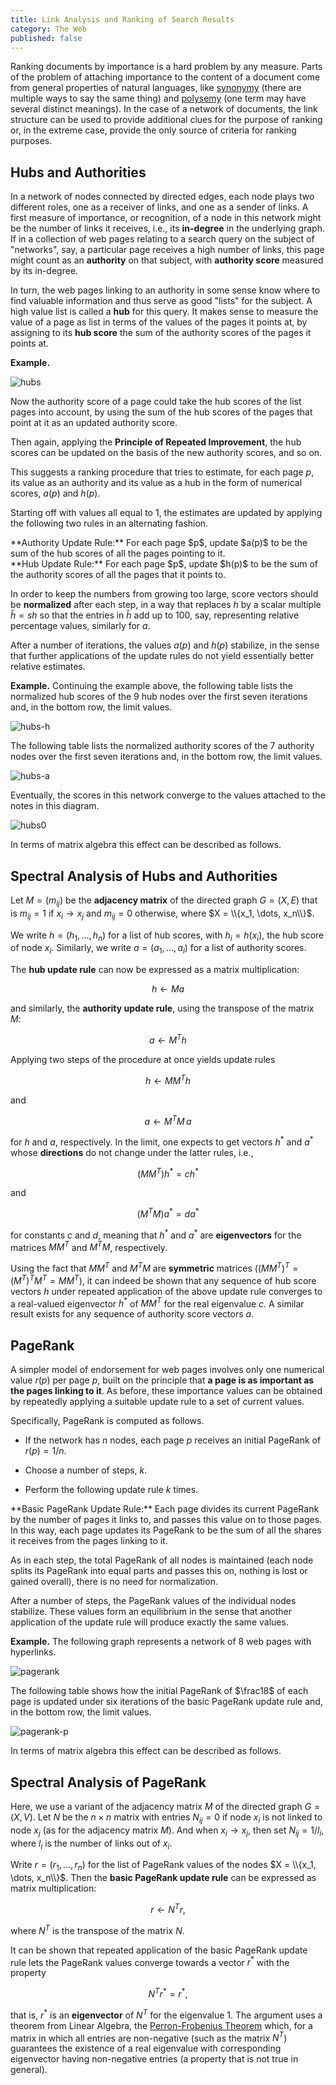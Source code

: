 ```yaml
---
title: Link Analysis and Ranking of Search Results
category: The Web
published: false
---
```


Ranking documents by importance is a hard problem by any measure.
Parts of the problem of attaching importance to the content of a
document come from general properties of natural languages, like
[synonymy] (there are multiple ways to say the same thing) and
[polysemy] (one term may have several distinct meanings).  In the case
of a network of documents, the link structure can be used to provide
additional clues for the purpose of ranking or, in the extreme case,
provide the only source of criteria for ranking purposes.

##  Hubs and Authorities

In a network of nodes connected by directed edges, each node
plays two different roles, one as a receiver of links, and one as
a sender of links.  A first measure of importance, or recognition, of
a node in this network might be the number of
links it receives, i.e., its **in-degree** in the underlying graph.
If in a collection of web pages relating to a search query on the
subject of "networks", say, a particular page receives a high number
of links, this page might count as an **authority** on that subject,
with **authority score** measured by its in-degree.

In turn, the web pages linking to an authority in some sense know
where to find valuable information and thus serve as good "lists" for
the subject.
A high value list is called a **hub** for this query.
It makes sense to measure the value of a page as list in
terms of the values of the pages it points at, by assigning to its
**hub score** the sum of the authority scores of the pages it points
at.

**Example.**

![hubs]

Now
the authority score of a page  could take the hub scores
of the list pages into account, by using the sum of the hub scores
of the pages that point at it as an updated authority score.

Then again, applying the **Principle of Repeated Improvement**,
the hub scores can be updated on the basis of the new authority scores,
and so on.

This suggests a ranking procedure that tries to estimate, for each page $p$,
its value as an authority and its value as a hub in the form
of numerical scores, $a(p)$ and $h(p)$.

Starting off with values all equal to $1$, the estimates are updated
by applying the following two rules in an alternating fashion.

<div class="note" markdown="1">
**Authority Update Rule:**
For each page $p$, update $a(p)$
to be the sum of the hub scores of all the pages pointing to it.
</div>


<div class="note" markdown="1">
**Hub Update Rule:**
For each page $p$,
update $h(p)$
to be the sum of the authority
scores of all the pages
that it points to.
</div>

In order to keep the numbers from growing too large,
score vectors should be **normalized** after each step,
in a way that  replaces $h$ by a scalar multiple $\hat{h} = sh$
so that the entries in $\hat{h}$ add up to $100$, say,
representing relative percentage values,
similarly for $a$.

After a number of iterations, the values $a(p)$ and
$h(p)$ stabilize, in the sense that further applications of
the update rules do not yield essentially better relative estimates.

**Example.**
Continuing the example above,
the following table lists the normalized hub scores of the $9$
hub nodes  over the  first seven iterations and, in the bottom row,
the limit values.

![hubs-h]

The following table lists the normalized authority scores of the $7$
authority nodes  over the  first seven iterations and, in the bottom row,
the limit values.

![hubs-a]

Eventually, the scores in this network converge to the values
attached to the notes in this diagram.

![hubs0]

In terms of matrix algebra this effect can be described as follows.

##  Spectral Analysis of Hubs and Authorities

Let $M = (m_{ij})$ be the **adjacency matrix** of the directed graph
$G = (X, E)$
that is $m_{ij} = 1$ if $x_i \to x_j$ and $m_{ij} = 0$ otherwise,
where $X = \\{x_1, \dots, x_n\\}$.

We write $h = (h_1, \dots, h_n)$ for a list of hub scores, with $h_i = h(x_i)$,
the hub score of node $x_i$.  Similarly, we write $a = (a_1, \dots, a_l)$ for
a list of authority scores.

The **hub update rule** can now be expressed as
a matrix multiplication:

$$
h \gets M a
$$

and similarly, the **authority update rule**, using the transpose of the matrix $M$:

$$
a \gets M^{T} h
$$

Applying two steps of the procedure at once yields update rules

$$
  h \gets M M^T h
$$

and

$$
  a \gets M^T M \, a
$$

for $h$ and $a$, respectively.  In the limit, one expects
to get vectors $h^{\ast}$ and $a^{\ast}$ whose **directions** do not change
under the latter rules, i.e.,

$$
  (M M^T) h^{\ast} = c h^{\ast}
$$

and

$$
  (M^T M) a^{\ast} = d a^{\ast}
$$

for constants $c$ and $d$, meaning that $h^{\ast}$ and $a^{\ast}$
are **eigenvectors** for the matrices $M M^T$ and $M^T M$,
respectively.

Using the fact that $M M^T$ and $M^T M$ are **symmetric** matrices
($(M M^T)^T = (M^T)^T M^T = M M^T$),
it can indeed be shown that any sequence of hub score vectors
$h$ under repeated application of the above update rule
converges to a real-valued eigenvector $h^{\ast}$ of $M M^T$ for the real eigenvalue $c$.
A similar result exists for any sequence of authority score vectors $a$.

## PageRank

A simpler model of endorsement for web pages involves only
one numerical value $r(p)$ per page $p$, built on the principle that
**a page is as important as the pages linking to it**.
As before, these importance values can be obtained by
repeatedly applying a suitable update rule to a set of current values.

Specifically, PageRank is computed as follows.

* If the network has $n$ nodes, each page $p$ receives an initial PageRank
of $r(p) = 1/n$.

* Choose a number of steps, $k$.

* Perform the following update rule $k$ times.

<div class="note" markdown="1">
**Basic PageRank Update Rule:**
Each page divides its current PageRank by the number of
pages it links to, and passes this value on to those pages.
In this way, each page updates its PageRank to be the sum of
all the shares it receives from the pages linking to it.
</div>

As in each step, the total PageRank of all nodes is maintained
(each node splits its PageRank into equal parts and passes this on,
nothing is lost or gained overall), there is no need for normalization.

After a number of steps, the PageRank values of the individual nodes 
stabilize.  These values form an equilibrium in the sense that
another application of the update rule will produce exactly the same
values.

**Example.**  The following graph represents
a network of $8$ web pages with hyperlinks.

![pagerank]

The following table shows how the initial PageRank
of $\frac18$ of each page is updated under six iterations
of the basic PageRank update rule
and, in the bottom row, the limit values.

![pagerank-p]

In terms of matrix algebra this effect can be described as follows.

##  Spectral Analysis of PageRank

Here, we use a variant of the adjacency matrix $M$ of the directed graph $G = (X, V)$.
Let $N$ be the $n \times n$ matrix with entries $N_{ij} = 0$
if node $x_i$ is not linked to node $x_j$ (as for the adjacency matrix $M$).
And when $x_i \to x_j$, then set $N_{ij} = 1/l_i$, 
where $l_i$ is the number of links out of $x_i$.

Write $r = (r_1, \dots, r_n)$ for the list of PageRank values of the nodes
$X = \\{x_1, \dots, x_n\\}$.  Then the **basic PageRank update rule**
can be expressed as matrix multiplication:

$$
r \gets N^T r,
$$

where $N^T$ is the transpose of the matrix $N$.

It can be shown that repeated application of the basic PageRank update rule
lets the PageRank values converge towards a vector $r^{\ast}$ with the property

$$
N^T r^{\ast} = r^{\ast},
$$

that is, $r^{\ast}$ is an **eigenvector** of $N^T$ for the eigenvalue $1$.
The argument uses a theorem from Linear Algebra, the [Perron-Frobenius Theorem] which, for a matrix in which all entries are non-negative (such as the matrix $N^T$) guarantees the existence of a real eigenvalue
with corresponding eigenvector having non-negative entries
(a property that is not true in general).

[synonymy]: https://en.wikipedia.org/wiki/Synonym
[polysemy]: https://en.wikipedia.org/wiki/Polysemy
[hubs]: /images/hubs.png
[hubs-h]: /images/hubs-h.png
[hubs-a]: /images/hubs-a.png
[hubs0]: /images/hubs0.png
[pagerank]: /images/pagerank.png
[pagerank-p]: /images/pagerank-p.png
[Perron-Frobenius Theorem]: https://en.wikipedia.org/wiki/Perron%E2%80%93Frobenius_theorem
